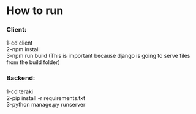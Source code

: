 # How to run

### Client:
1-cd client <br />
2-npm install <br />
3-npm run build (This is important because django is going to serve files from the build folder) <br />

### Backend: <br />
1-cd teraki <br />
2-pip install -r requirements.txt <br />
3-python manage.py runserver
